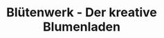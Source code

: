 ---
title: "Blütenwerk - Der kreative Blumenladen"
url: /krostitz/bluetenwerk-der-kreative-blumenladen/
shop: Blumen
---